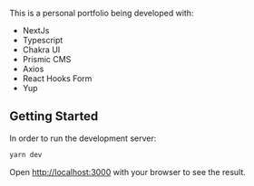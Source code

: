 This is a personal portfolio being developed with:

-   NextJs
-   Typescript
-   Chakra UI
-   Prismic CMS
-   Axios
-   React Hooks Form
-   Yup

## Getting Started

In order to run the development server:

```bash
yarn dev
```

Open [http://localhost:3000](http://localhost:3000) with your browser to see the result.
